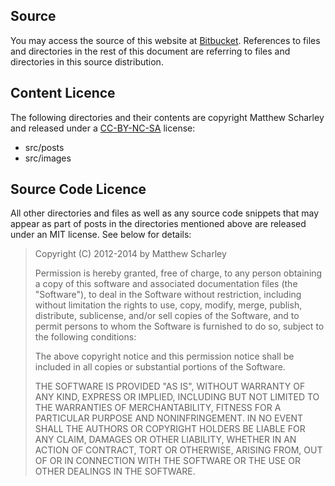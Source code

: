 Source
------

You may access the source of this website at [Bitbucket][source].
References to files and directories in the rest of this document are
referring to files and directories in this source distribution.

Content Licence
---------------

The following directories and their contents are copyright Matthew Scharley
and released under a [CC-BY-NC-SA][cc-license] license:

* src/posts
* src/images

Source Code Licence
-------------------

All other directories and files as well as any source code snippets that may 
appear as part of posts in the directories mentioned above are
released under an MIT license. See below for details:

> Copyright (C) 2012-2014 by Matthew Scharley
> 
> Permission is hereby granted, free of charge, to any person obtaining a copy
> of this software and associated documentation files (the "Software"), to deal
> in the Software without restriction, including without limitation the rights
> to use, copy, modify, merge, publish, distribute, sublicense, and/or sell
> copies of the Software, and to permit persons to whom the Software is
> furnished to do so, subject to the following conditions:
> 
> The above copyright notice and this permission notice shall be included in
> all copies or substantial portions of the Software.
> 
> THE SOFTWARE IS PROVIDED "AS IS", WITHOUT WARRANTY OF ANY KIND, EXPRESS OR
> IMPLIED, INCLUDING BUT NOT LIMITED TO THE WARRANTIES OF MERCHANTABILITY,
> FITNESS FOR A PARTICULAR PURPOSE AND NONINFRINGEMENT. IN NO EVENT SHALL THE
> AUTHORS OR COPYRIGHT HOLDERS BE LIABLE FOR ANY CLAIM, DAMAGES OR OTHER
> LIABILITY, WHETHER IN AN ACTION OF CONTRACT, TORT OR OTHERWISE, ARISING FROM,
> OUT OF OR IN CONNECTION WITH THE SOFTWARE OR THE USE OR OTHER DEALINGS IN
> THE SOFTWARE.

  [source]: https://bitbucket.org/matthew-scharley/matt.scharley.me
  [cc-license]: http://creativecommons.org/licenses/by-nc-sa/3.0/au/
